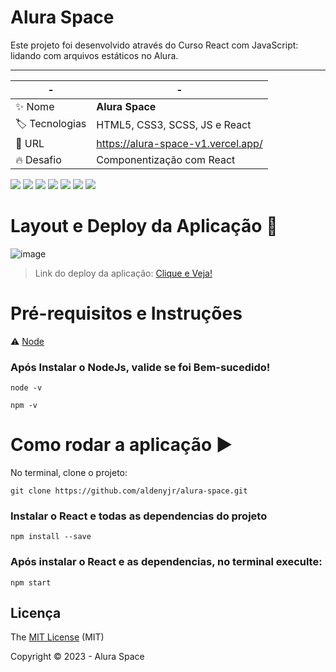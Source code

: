 # Alura Space

Este projeto foi desenvolvido através do Curso React com JavaScript: lidando com arquivos estáticos no Alura.

___

| - |                -                    |
| --------------------- | ---------------------------------- |
| :sparkles: Nome       | **Alura Space**                    |
| :label: Tecnologias   | HTML5, CSS3, SCSS, JS e React      |
| :rocket: URL          | https://alura-space-v1.vercel.app/ |
| :fire: Desafio        | Componentização com React |


<p>
  <img src="https://img.shields.io/static/v1?label=html5&message=marca%C3%A7%C3%A3o&color=red&style=for-the-badge&logo=HTML5"/>
  <img src="https://img.shields.io/static/v1?label=css&message=estilo&color=blue&style=for-the-badge&logo=CSS3" />
  <img src="https://img.shields.io/static/v1?label=SASS&message=estilo&color=ff69b4&style=for-the-badge&logo=SASS" />
  <img src="https://img.shields.io/static/v1?label=javascript&message=linguagem&color=yellow&style=for-the-badge&logo=JAVASCRIPT" />
  <img src="https://img.shields.io/static/v1?label=react&message=framework&color=blue&style=for-the-badge&logo=REACT"/>
  <img src="http://img.shields.io/static/v1?label=License&message=MIT&color=green&style=for-the-badge&logo=MIT"/>
  <img src="http://img.shields.io/static/v1?label=STATUS&message=CONCLUIDO&color=GREEN&style=for-the-badge"/>
</p>


<!-- Inserir imagem com a #vitrinedev ao final do link -->

# Layout e Deploy da Aplicação :dash:

![image](https://user-images.githubusercontent.com/114154072/229258633-7a223924-ea4d-4c89-9b30-4b4689872c71.png)

> Link do deploy da aplicação: <a href="https://alura-space-v1.vercel.app/">Clique e Veja!</a>
> 

# Pré-requisitos e Instruções

:warning: [Node](https://nodejs.org/en/download/)

### Após Instalar o NodeJs, valide se foi Bem-sucedido!

```
node -v
```

```
npm -v
```

# Como rodar a aplicação :arrow_forward:

No terminal, clone o projeto:

```
git clone https://github.com/aldenyjr/alura-space.git
```

### Instalar o React e todas as dependencias do projeto

```
npm install --save
```

### Após instalar o React e as dependencias, no terminal execulte:

```
npm start
```

## Licença

The [MIT License]() (MIT)

Copyright :copyright: 2023 - Alura Space
